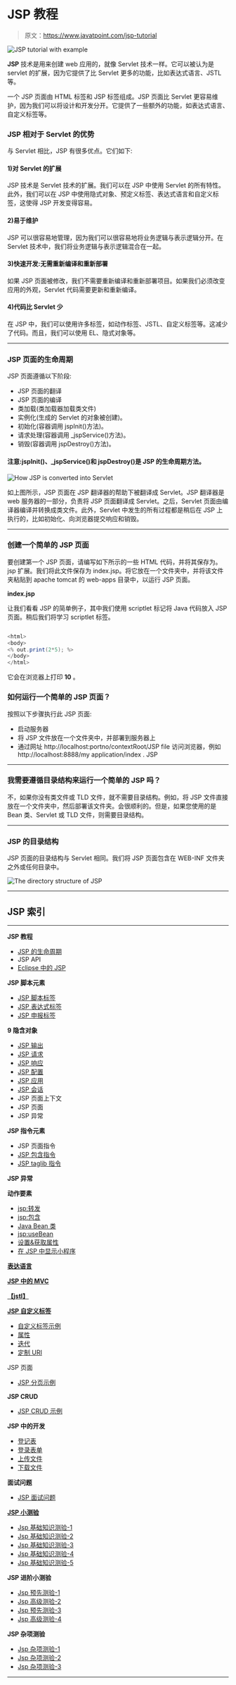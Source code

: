 # JSP 教程

> 原文：<https://www.javatpoint.com/jsp-tutorial>

![JSP tutorial with example](../img/b2e51fe5562cd22362b840cdc6769039.png)

**JSP** 技术是用来创建 web 应用的，就像 Servlet 技术一样。它可以被认为是 servlet 的扩展，因为它提供了比 Servlet 更多的功能，比如表达式语言、JSTL 等。

一个 JSP 页面由 HTML 标签和 JSP 标签组成。JSP 页面比 Servlet 更容易维护，因为我们可以将设计和开发分开。它提供了一些额外的功能，如表达式语言、自定义标签等。

### JSP 相对于 Servlet 的优势

与 Servlet 相比，JSP 有很多优点。它们如下:

#### 1)对 Servlet 的扩展

JSP 技术是 Servlet 技术的扩展。我们可以在 JSP 中使用 Servlet 的所有特性。此外，我们可以在 JSP 中使用隐式对象、预定义标签、表达式语言和自定义标签，这使得 JSP 开发变得容易。

#### 2)易于维护

JSP 可以很容易地管理，因为我们可以很容易地将业务逻辑与表示逻辑分开。在 Servlet 技术中，我们将业务逻辑与表示逻辑混合在一起。

#### 3)快速开发:无需重新编译和重新部署

如果 JSP 页面被修改，我们不需要重新编译和重新部署项目。如果我们必须改变应用的外观，Servlet 代码需要更新和重新编译。

#### 4)代码比 Servlet 少

在 JSP 中，我们可以使用许多标签，如动作标签、JSTL、自定义标签等。这减少了代码。而且，我们可以使用 EL、隐式对象等。

* * *

### JSP 页面的生命周期

JSP 页面遵循以下阶段:

*   JSP 页面的翻译
*   JSP 页面的编译
*   类加载(类加载器加载类文件)
*   实例化(生成的 Servlet 的对象被创建)。
*   初始化(容器调用 jspInit()方法)。
*   请求处理(容器调用 _jspService()方法)。
*   销毁(容器调用 jspDestroy()方法)。

#### 注意:jspInit()、_jspService()和 jspDestroy()是 JSP 的生命周期方法。

![How JSP is converted into Servlet](../img/616c5d3468c246de95bf9fdd511f2780.png)

如上图所示，JSP 页面在 JSP 翻译器的帮助下被翻译成 Servlet。JSP 翻译器是 web 服务器的一部分，负责将 JSP 页面翻译成 Servlet。之后，Servlet 页面由编译器编译并转换成类文件。此外，Servlet 中发生的所有过程都是稍后在 JSP 上执行的，比如初始化、向浏览器提交响应和销毁。

* * *

### 创建一个简单的 JSP 页面

要创建第一个 JSP 页面，请编写如下所示的一些 HTML 代码，并将其保存为。jsp 扩展。我们将此文件保存为 index.jsp。将它放在一个文件夹中，并将该文件夹粘贴到 apache tomcat 的 web-apps 目录中，以运行 JSP 页面。

**index.jsp**

让我们看看 JSP 的简单例子，其中我们使用 scriptlet 标记将 Java 代码放入 JSP 页面。稍后我们将学习 scriptlet 标签。

```java

<html>
<body>
<% out.print(2*5); %>
</body>
</html>

```

它会在浏览器上打印 **10** 。

### 如何运行一个简单的 JSP 页面？

按照以下步骤执行此 JSP 页面:

*   启动服务器
*   将 JSP 文件放在一个文件夹中，并部署到服务器上
*   通过网址 http://localhost:portno/contextRoot/JSP file 访问浏览器，例如 http://localhost:8888/my application/index . JSP

* * *

### 我需要遵循目录结构来运行一个简单的 JSP 吗？

不，如果你没有类文件或 TLD 文件，就不需要目录结构。例如，将 JSP 文件直接放在一个文件夹中，然后部署该文件夹。会很顺利的。但是，如果您使用的是 Bean 类、Servlet 或 TLD 文件，则需要目录结构。

* * *

### JSP 的目录结构

JSP 页面的目录结构与 Servlet 相同。我们将 JSP 页面包含在 WEB-INF 文件夹之外或任何目录中。

![The directory structure of JSP](../img/88bc9e512b4aac794b8ab24bee69cea0.png)

* * *

## JSP 索引

* * *

**JSP 教程**

*   [JSP 的生命周期](jsp-tutorial)
*   JSP API
*   [Eclipse 中的 JSP](creating-jsp-in-eclipse-ide)

**JSP 脚本元素**

*   [JSP 脚本标签](jsp-scriptlet-tag)
*   [JSP 表达式标签](jsp-expression-tag)
*   [JSP 申报标签](jsp-declaration-tag)

**9 隐含对象**

*   [JSP 输出](jsp-implicit-objects)
*   [JSP 请求](request-implicit-object)
*   [JSP 响应](response-implicit-object)
*   [JSP 配置](config-implicit-object)
*   [JSP 应用](application-implicit-object)
*   [JSP 会话](session-implicit-object)
*   JSP 页面上下文
*   JSP 页面
*   JSP 异常

**JSP 指令元素**

*   JSP 页面指令
*   [JSP 包含指令](jsp-include-directive)
*   [JSP taglib 指令](jsp-taglib-directive)

**JSP 异常**

**动作要素**

*   [jsp:转发](jsp-action-tags-forward-action)
*   [jsp:包含](jsp-include-action)
*   [Java Bean 类](java-bean)
*   [jsp:useBean](jsp-useBean-action)
*   [设置&获取属性](jsp-setProperty-and-jsp-getProperty-action-tag)
*   [在 JSP 中显示小程序](displaying-applet-in-jsp)

[**表达语言**](EL-expression-in-jsp)

[**JSP 中的 MVC**](MVC-in-jsp)

[**【jstl】**](jstl)

[**JSP 自定义标签**](custom-tags)

*   [自定义标签示例](example-of-jsp-custom-tag)
*   [属性](attributes-in-jsp-custom-tag)
*   [迭代](Iteration-using-jsp-custom-tag)
*   [定制 URI](custom-uri-in-jsp-custom-tag)

JSP 页面

*   [JSP 分页示例](pagination-in-jsp)

**JSP CRUD**

*   [JSP CRUD 示例](crud-in-jsp)

**JSP 中的开发**

*   [登记表](registration-form-in-jsp)
*   [登录表单](login-form-in-jsp)
*   [上传文件](uploading-file-to-the-server-in-jsp)
*   [下载文件](downloading-file-from-the-server-in-jsp)

**面试问题**

*   [JSP 面试问题](jspinterview)

[**JSP 小测验**](jsp-quiz)

*   [Jsp 基础知识测验-1](directload.jsp?val=207)
*   [Jsp 基础知识测验-2](directload.jsp?val=208)
*   [Jsp 基础知识测验-3](directload.jsp?val=209)
*   [Jsp 基础知识测验-4](directload.jsp?val=210)
*   [Jsp 基础知识测验-5](directload.jsp?val=211)

**JSP 进阶小测验**

*   [Jsp 预先测验-1](directload.jsp?val=212)
*   [Jsp 高级测验-2](directload.jsp?val=213)
*   [Jsp 预先测验-3](directload.jsp?val=214)
*   [Jsp 高级测验-4](directload.jsp?val=215)

**JSP 杂项测验**

*   [Jsp 杂项测验-1](directload.jsp?val=35)
*   [Jsp 杂项测验-2](directload.jsp?val=36)
*   [Jsp 杂项测验-3](directload.jsp?val=37)

* * *